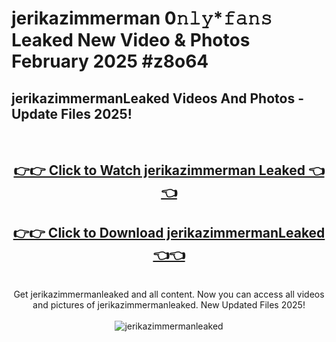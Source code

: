 # jerikazimmerman 0𝚗𝚕𝚢*𝚏𝚊𝚗𝚜 Leaked New Video & Photos February 2025 #z8o64

<h2>jerikazimmermanLeaked Videos And Photos - Update Files 2025!</h2>
<br>
<div align="center">
<h2><a href="https://mediaupload.pro?title=jerikazimmerman&ref=11F" rel="nofollow">👉👉 Click to Watch jerikazimmerman Leaked 👈👈</a></h2>
<h2><a href="https://mediaupload.pro?title=jerikazimmerman&ref=11F" rel="nofollow">👉👉 Click to Download jerikazimmermanLeaked 👈👈</a></h2>
<br>
Get jerikazimmermanleaked and all content. Now you can access all videos and pictures of jerikazimmermanleaked. New Updated Files 2025!
<br>
<br>
<a href="https://mediaupload.pro?title=jerikazimmerman&ref=11F" rel="nofollow" data-target="animated-image.originalLink"><img src="https://i.ibb.co/Gkj2r4b/banner.png" alt="jerikazimmermanleaked" style="max-width: 100%; display: inline-block;" data-target="animated-image.originalImage"></a>
</div>
<br>

